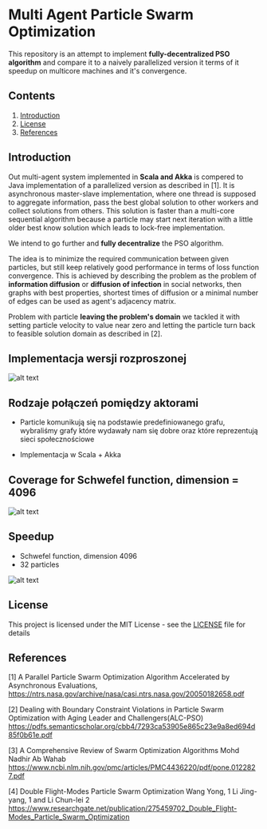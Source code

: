 # Multi Agent Particle Swarm Optimization

This repository is an attempt to implement **fully-decentralized PSO algorithm** and compare it to a naively parallelized version it terms of it speedup on multicore machines and it's convergence. 

## Contents
1. [Introduction](#introduction)
1. [License](#license)
1. [References](#references)

## Introduction <a name="introduction"></a>

Out multi-agent system implemented in **Scala and Akka** is compered to Java implementation of a parallelized version as described in [1]. It is asynchronous master-slave implementation, where one thread is supposed to aggregate information, pass the best global solution to other workers and collect solutions from others. This solution is faster than a multi-core sequential algorithm because a particle may start next iteration with a little older best know solution which leads to lock-free implementation.

We intend to go further and **fully decentralize** the PSO algorithm.

The idea is to minimize the required communication between given particles, but still keep relatively good performance in terms of loss function convergence. This is achieved by describing the problem as the problem of **information diffusion** or **diffusion of infection** in social networks, then graphs with best properties, shortest times of diffusion or a minimal number of edges can be used as agent's adjacency matrix. 

Problem with particle **leaving the problem's domain** we tackled it with setting particle velocity to value near zero and letting the particle turn back to feasible solution domain as described in [2].

## Implementacja wersji rozproszonej
![alt text](https://github.com/michalpawlowicz/Particle-Swarm-Optimization/blob/experimental/scala/scala/PSO_Flow.png?raw=true)

## Rodzaje połączeń pomiędzy aktorami
* Particle komunikują się na podstawie predefiniowanego grafu, wybraliśmy grafy które wydawały nam się dobre oraz które reprezentują sieci społecznościowe

* Implementacja w Scala + Akka

## Coverage for Schwefel function, dimension = 4096
![alt text](https://github.com/michalpawlowicz/Particle-Swarm-Optimization/blob/experimental/scala/scala/outs/32_4096/fitness.png?raw=true)

## Speedup
* Schwefel function, dimension 4096
* 32 particles

![alt text](https://github.com/michalpawlowicz/Particle-Swarm-Optimization/blob/experimental/scala/scala/outs/32_4096/speedup_final.png?raw=true)

## License <a name="license"></a>

This project is licensed under the MIT License - see the [LICENSE](./LICENSE) file for details

## References <a name="references"></a>

[1] A Parallel Particle Swarm Optimization Algorithm Accelerated by Asynchronous Evaluations, https://ntrs.nasa.gov/archive/nasa/casi.ntrs.nasa.gov/20050182658.pdf

[2] Dealing with Boundary Constraint Violations in Particle Swarm Optimization with Aging Leader and Challengers(ALC-PSO) https://pdfs.semanticscholar.org/cbb4/7293ca53905e865c23e9a8ed694d85f0b61e.pdf

[3] A Comprehensive Review of Swarm Optimization Algorithms Mohd Nadhir Ab Wahab https://www.ncbi.nlm.nih.gov/pmc/articles/PMC4436220/pdf/pone.0122827.pdf

[4] Double Flight-Modes Particle Swarm Optimization Wang Yong, 1 Li Jing-yang, 1 and Li Chun-lei 2 https://www.researchgate.net/publication/275459702_Double_Flight-Modes_Particle_Swarm_Optimization

